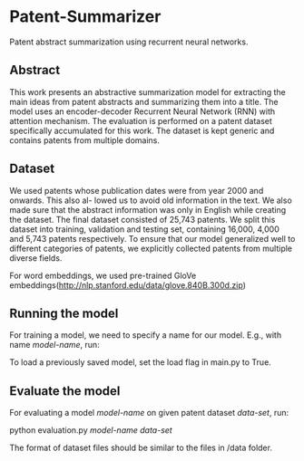 # Patent-Summarizer
Patent abstract summarization using recurrent neural networks.

## Abstract

This work presents an abstractive summarization model for extracting the main ideas from patent abstracts and summarizing them into a title. The model uses an encoder-decoder Recurrent Neural Network (RNN) with attention mechanism. The evaluation is performed on a patent dataset specifically accumulated for this work. The dataset is kept generic and contains patents from multiple domains.


## Dataset

We used patents whose publication dates were from year 2000 and onwards. This also al- lowed us to avoid old information in the text. We also made sure that the abstract information was only in English while creating the dataset. The final dataset consisted of 25,743 patents. We split this dataset into training, validation and testing set, containing 16,000, 4,000 and 5,743 patents respectively. To ensure that our model generalized well to different categories of patents, we explicitly collected patents from multiple diverse fields.  
 
 For word embeddings, we used pre-trained GloVe embeddings(http://nlp.stanford.edu/data/glove.840B.300d.zip)

## Running the model

For training a model, we need to specify a name for our model. E.g., with name <i>model-name</i>, run:

<style background-color="gray"> python main.py model-name </style>

To load a previously saved model, set the load flag in main.py to True. 

## Evaluate the model

For evaluating a model <i>model-name</i> on given patent dataset <i>data-set</i>, run:

python evaluation.py <i>model-name</i> <i>data-set</i>

The format of dataset files should be similar to the files in /data folder.

